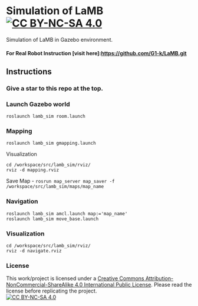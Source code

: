 # Simulation of LaMB <br> [![CC BY-NC-SA 4.0][cc-by-nc-sa-shield]][cc-by-nc-sa]

Simulation of LaMB in Gazebo environment.

#### For Real Robot Instruction [visit here]:https://github.com/G1-k/LaMB.git

## Instructions

### Give a star to this repo at the top.

### Launch Gazebo world
`roslaunch lamb_sim room.launch`

### Mapping
`roslaunch lamb_sim gmapping.launch`

Visualization
```
cd /workspace/src/lamb_sim/rviz/
rviz -d mapping.rviz
```
Save Map - `rosrun map_server map_saver -f /workspace/src/lamb_sim/maps/map_name`

### Navigation
```
roslaunch lamb_sim amcl.launch map:='map_name'
roslaunch lamb_sim move_base.launch 
```
### Visualization
```
cd /workspace/src/lamb_sim/rviz/
rviz -d navigate.rviz
```

### License

[cc-by-nc-sa]: http://creativecommons.org/licenses/by-nc-sa/4.0/
[cc-by-nc-sa-image]: https://licensebuttons.net/l/by-nc-sa/4.0/88x31.png
[cc-by-nc-sa-shield]: https://img.shields.io/badge/License-CC%20BY--NC--SA%204.0-lightgrey.svg
This work/project is licensed under a [Creative Commons Attribution-NonCommercial-ShareAlike 4.0 International Public License][cc-by-nc-sa]. Please read the license before replicating the project.<br>
[![CC BY-NC-SA 4.0][cc-by-nc-sa-image]][cc-by-nc-sa]

